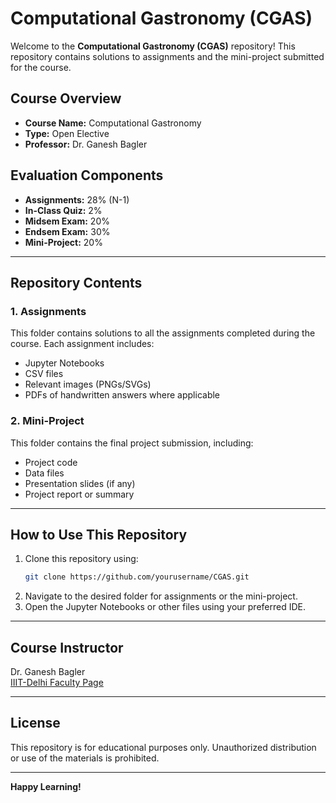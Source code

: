 # Computational Gastronomy (CGAS)

Welcome to the **Computational Gastronomy (CGAS)** repository! This repository contains solutions to assignments and the mini-project submitted for the course.

## **Course Overview**
- **Course Name:** Computational Gastronomy  
- **Type:** Open Elective  
- **Professor:** Dr. Ganesh Bagler

## **Evaluation Components**
- **Assignments:** 28% (N-1)  
- **In-Class Quiz:** 2%  
- **Midsem Exam:** 20%  
- **Endsem Exam:** 30%  
- **Mini-Project:** 20%  

---

## **Repository Contents**

### **1. Assignments**
This folder contains solutions to all the assignments completed during the course. Each assignment includes:
- Jupyter Notebooks
- CSV files
- Relevant images (PNGs/SVGs)
- PDFs of handwritten answers where applicable

### **2. Mini-Project**
This folder contains the final project submission, including:
- Project code
- Data files
- Presentation slides (if any)
- Project report or summary

---

## **How to Use This Repository**
1. Clone this repository using:
   ```bash
   git clone https://github.com/yourusername/CGAS.git
   ```
2. Navigate to the desired folder for assignments or the mini-project.
3. Open the Jupyter Notebooks or other files using your preferred IDE.

---

## **Course Instructor**
Dr. Ganesh Bagler  
[IIIT-Delhi Faculty Page](https://www.iiitd.ac.in/bagler)

---

## **License**
This repository is for educational purposes only. Unauthorized distribution or use of the materials is prohibited.

---

**Happy Learning!**

